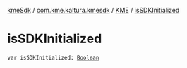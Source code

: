 [kmeSdk](../../index.md) / [com.kme.kaltura.kmesdk](../index.md) / [KME](index.md) / [isSDKInitialized](./is-s-d-k-initialized.md)

# isSDKInitialized

`var isSDKInitialized: `[`Boolean`](https://kotlinlang.org/api/latest/jvm/stdlib/kotlin/-boolean/index.html)